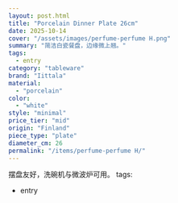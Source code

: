```yaml
---
layout: post.html
title: "Porcelain Dinner Plate 26cm"
date: 2025-10-14
cover: "/assets/images/perfume-perfume H.png"
summary: "简洁白瓷餐盘，边缘微上翘。"
tags:
  - entry
category: "tableware"
brand: "Iittala"
material:
  - "porcelain"
color:
  - "white"
style: "minimal"
price_tier: "mid"
origin: "Finland"
piece_type: "plate"
diameter_cm: 26
permalink: "/items/perfume-perfume H/"
---
```

摆盘友好，洗碗机与微波炉可用。
tags:
  - entry
